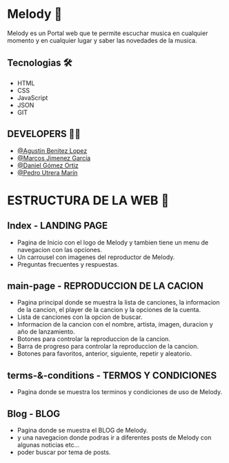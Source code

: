 # Melody 🎵
Melody es un Portal web que te permite escuchar musica en cualquier momento y en cualquier lugar y saber las novedades de la musica.

## Tecnologias 🛠️
- HTML
- CSS
- JavaScript
- JSON
- GIT

## DEVELOPERS 👨‍💻
- [@Agustin Benitez Lopez](https://github.com/Agustinbeniteez)
- [@Marcos Jimenez García](https://github.com/Trotamundos872)
- [@Daniel Gómez Ortiz ](https://github.com/DanielG-git)
- [@Pedro Utrera Marín](https://github.com/Pedrux06)


# ESTRUCTURA DE LA WEB 📂

## Index  - LANDING PAGE

- Pagina de Inicio con el logo de Melody y tambien tiene un menu de navegacion con las opciones.
- Un carrousel con imagenes del reproductor de Melody.
- Preguntas frecuentes y respuestas.

## main-page - REPRODUCCION DE LA CACION

- Pagina principal donde se muestra la lista de canciones, la informacion de la cancion, el player de la cancion y la opciones de la cuenta.
- Lista de canciones con la opcion de buscar.
- Informacion de la cancion con el nombre, artista, imagen, duracion y año de lanzamiento.
- Botones para controlar la reproduccion de la cancion.
- Barra de progreso para controlar la reproduccion de la cancion.
- Botones para favoritos, anterior, siguiente, repetir y aleatorio.

## terms-&-conditions - TERMOS Y CONDICIONES

- Pagina donde se muestra los terminos y condiciones de uso de Melody.

## Blog - BLOG

- Pagina donde se muestra el BLOG de Melody.
- y una navegacion donde podras ir a diferentes posts de Melody
con algunas noticias etc...
- poder buscar por tema de posts.
